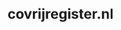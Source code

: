 ---
layout: post
title:  "covrijregister.nl"
internal_url:  "/data/covrijregister.nl.html"
categories: dutchgov
---